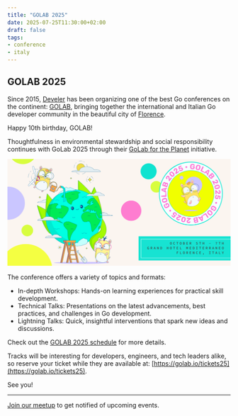 ```yaml
---
title: "GOLAB 2025"
date: 2025-07-25T11:30:00+02:00
draft: false
tags:
- conference
- italy
---
```


## GOLAB 2025

Since 2015, [Develer](https://www.develer.com) has been organizing one of the
best Go conferences on the continent: [GOLAB](https://golab.io/), bringing
together the international and Italian Go developer community in the beautiful
city of [Florence](https://en.wikipedia.org/wiki/Florence).

Happy 10th birthday, GOLAB!

Thoughtfulness in environmental stewardship and social responsibility continues
with GoLab 2025 through their [GoLab for the
Planet](https://golab.io/golab-for-the-planet) initiative.

[![](/golab-2025/golab-planet2025.png)](https://golab.io/golab-for-the-planet)

The conference offers a variety of topics and formats:

* In-depth Workshops: Hands-on learning experiences for practical skill development.
* Technical Talks: Presentations on the latest advancements, best practices, and challenges in Go development.
* Lightning Talks: Quick, insightful interventions that spark new ideas and discussions.

Check out the [GOLAB 2025 schedule](https://golab.io/schedule) for more details.

Tracks will be interesting for developers, engineers, and tech leaders alike,
so reserve your ticket while they are available at:
[https://golab.io/tickets25](https://golab.io/tickets25).

See you!

----

[Join our meetup](https://www.meetup.com/Leipzig-Golang/) to get notified of upcoming events.

